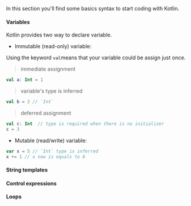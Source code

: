 In this section you'll find some basics syntax to start coding with Kotlin.

#### Variables
Kotlin provides two way to declare variable.

- Immutable (read-only) variable:

Using the keyword `val`means that your variable could be assign just once.

>immediate assignment
``` kotlin
val a: Int = 1  
```
>variable's type is inferred
``` kotlin
val b = 2 // `Int`
```
>deferred assignment
``` kotlin
val c: Int  // type is required when there is no initializer
c = 3
```

- Mutable (read/write) variable:

``` kotlin
var x = 5 // `Int` type is inferred
x += 1 // x now is equals to 6
```

#### String templates


#### Control expressions



#### Loops

